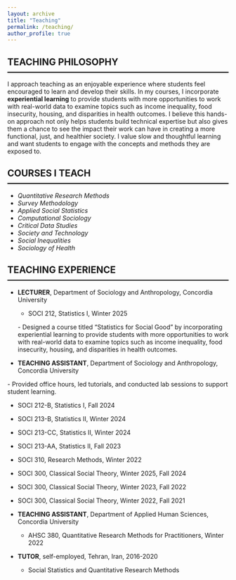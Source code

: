 ```yaml
---
layout: archive
title: "Teaching"
permalink: /teaching/
author_profile: true
---
```

<style>
  h2 {
    border-bottom: 2px solid black;
    font-weight: bold;
    padding-bottom: 10px; /* Space between text and the line */
  }
</style>

## TEACHING PHILOSOPHY

I approach teaching as an enjoyable experience where students feel encouraged to learn and develop their skills. In my courses, I incorporate **experiential learning** to provide students with more opportunities to work with real-world data to examine topics such as income inequality, food insecurity, housing, and disparities in health outcomes. I believe this hands-on approach not only helps students build technical expertise but also gives them a chance to see the impact their work can have in creating a more functional, just, and healthier society. I value slow and thoughtful learning and want students to engage with the concepts and methods they are exposed to.

## COURSES I TEACH  

* *Quantitative Research Methods*  
* *Survey Methodology*  
* *Applied Social Statistics*  
* *Computational Sociology*
* *Critical Data Studies*
* *Society and Technology*
* *Social Inequalities*  
* *Sociology of Health*


## TEACHING EXPERIENCE

- **LECTURER**, Department of Sociology and Anthropology, Concordia University  
  - SOCI 212, Statistics I, Winter 2025  

  \- Designed a course titled “Statistics for Social Good” by incorporating experiential learning to provide students with more opportunities to work with real-world data to examine topics such as income inequality, food insecurity, housing, and disparities in health outcomes.

- **TEACHING ASSISTANT**, Department of Sociology and Anthropology, Concordia University  

\- Provided office hours, led tutorials, and conducted lab sessions to support student learning.
  
  - SOCI 212\-B, Statistics I, Fall 2024
  - SOCI 213\-B, Statistics II, Winter 2024
  - SOCI 213\-CC, Statistics II, Winter 2024
  - SOCI 213\-AA, Statistics II, Fall 2023 
  - SOCI 310, Research Methods, Winter 2022  
  - SOCI 300, Classical Social Theory, Winter 2025, Fall 2024  
  - SOCI 300, Classical Social Theory, Winter 2023, Fall 2022  
  - SOCI 300, Classical Social Theory, Winter 2022, Fall 2021  

- **TEACHING ASSISTANT**, Department of Applied Human Sciences, Concordia University  
  - AHSC 380, Quantitative Research Methods for Practitioners, Winter 2022

- **TUTOR**, self-employed, Tehran, Iran, 2016-2020  
  - Social Statistics and Quantitative Research Methods
